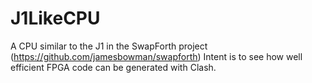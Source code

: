 # J1LikeCPU

A CPU similar to the J1 in the SwapForth project (https://github.com/jamesbowman/swapforth)
Intent is to see how well efficient FPGA code can be generated with Clash.
